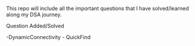 This repo will include all the important questions that I have solved/learned along my DSA journey.

Question Added/Solved

-DynamicConnectivity - QuickFind
